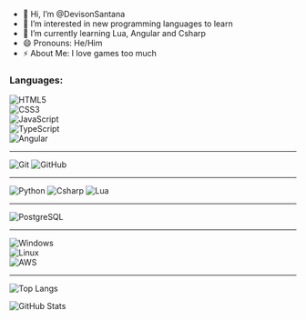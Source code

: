- 👋 Hi, I’m @DevisonSantana
- 👀 I’m interested in new programming languages to learn
- 🌱 I’m currently learning Lua, Angular and Csharp
- 😄 Pronouns: He/Him
- ⚡ About Me: I love games too much

<!---
DevisonSantana/DevisonSantana is a ✨ special ✨ repository because its `README.md` (this file) appears on your GitHub profile.
You can click the Preview link to take a look at your changes.
--->

<div>
  <h3>Languages:</h3>
  <img src="https://img.shields.io/badge/HTML5-E34F26?style=for-the-badge&logo=html5&logoColor=white" alt="HTML5">
  <br>
  <img src="https://img.shields.io/badge/CSS3-1572B6?style=for-the-badge&logo=css3&logoColor=white" alt="CSS3">
  <br>
  <img src="https://img.shields.io/badge/JavaScript-F7DF1E?style=for-the-badge&logo=javascript&logoColor=black" alt="JavaScript">
  <br>
  <img src="https://img.shields.io/badge/TypeScript-007ACC?style=for-the-badge&logo=typescript&logoColor=white" alt="TypeScript">
  <br>
  <img src="https://img.shields.io/badge/Angular-DD0031?style=for-the-badge&logo=angular&logoColor=white" alt="Angular">
  <br>
  <hr>
  <img src="https://img.shields.io/badge/GIT-E44C30?style=for-the-badge&logo=git&logoColor=white" alt="Git">
  <img src="https://img.shields.io/badge/GITHUB-000?style=for-the-badge&logo=github&logoColor=white" alt="GitHub">
  <br>
  <hr>
  <img src="https://img.shields.io/badge/python-3670A0?style=for-the-badge&logo=python&logoColor=ffdd54" alt="Python">
  <img src="https://img.shields.io/badge/C%23-239120?style=for-the-badge&logo=c-sharp&logoColor=white" alt="Csharp">
  <img src="https://img.shields.io/badge/Lua-2C2D72?style=for-the-badge&logo=lua&logoColor=white" alt="Lua">
  <br>
  <hr>
  <img src="https://img.shields.io/badge/PostgreSQL-000?style=for-the-badge&logo=postgresql" alt="PostgreSQL">
  <br>
  <hr>
  <img src="https://img.shields.io/badge/Windows-000?style=for-the-badge&logo=windows&logoColor=2CA5E0" alt="Windows">
  <br>
  <img src="https://img.shields.io/badge/Linux-000?style=for-the-badge&logo=linux&logoColor=FCC624" alt="Linux">
  <br>
  <img src="https://img.shields.io/badge/AWS-000.svg?style=for-the-badge&logo=amazon-aws&logoColor=white" alt="AWS">
  <hr>
</div>

![Top Langs](https://github-readme-stats-git-masterrstaa-rickstaa.vercel.app/api/top-langs/?username=DevisonSantana&bg_color=000&border_color=30A3DC&title_color=E94D5F&text_color=FFF)

![GitHub Stats](https://github-readme-stats.vercel.app/api?username=DevisonSantana&theme=transparent&bg_color=000&border_color=30A3DC&show_icons=true&icon_color=30A3DC&title_color=E94D5F&text_color=FFF)
